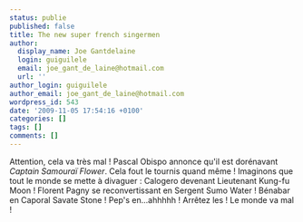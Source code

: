 ```yaml
---
status: publie
published: false
title: The new super french singermen
author:
  display_name: Joe Gantdelaine
  login: guiguilele
  email: joe_gant_de_laine@hotmail.com
  url: ''
author_login: guiguilele
author_email: joe_gant_de_laine@hotmail.com
wordpress_id: 543
date: '2009-11-05 17:54:16 +0100'
categories: []
tags: []
comments: []
---
```

Attention, cela va très mal ! Pascal Obispo annonce qu'il est dorénavant *Captain Samouraï Flower*. Cela fout le tournis quand même ! Imaginons que tout le monde se mette à divaguer : Calogero devenant Lieutenant Kung-fu Moon ! Florent Pagny se reconvertissant en Sergent Sumo Water ! Bénabar en Caporal Savate Stone ! Pep's en...ahhhhh ! Arrêtez les ! Le monde va mal !
